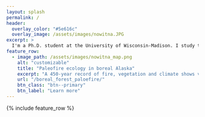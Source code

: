 ```yaml
---
layout: splash
permalink: /
header:
  overlay_color: "#5e616c"
  overlay_image: /assets/images/nowitna.JPG
excerpt: >
  I'm a Ph.D. student at the University of Wisconsin-Madison. I study the causes and consequences of fire in temperate forests. 
feature_row:
  - image_path: /assets/images/nowitna_map.png
    alt: "customizable"
    title: "Paleofire ecology in boreal Alaska"
    excerpt: "A 450-year record of fire, vegetation and climate shows variable drivers of fire activity, and rapid 20th-century increases in burning."
    url: "/boreal_forest_paloefire/"
    btn_class: "btn--primary"
    btn_label: "Learn more"    
---
```


{% include feature_row %}